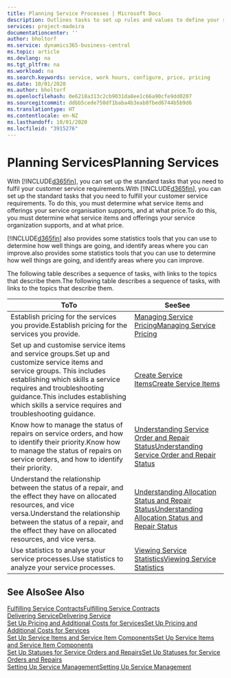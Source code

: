 ```yaml
---
title: Planning Service Processes | Microsoft Docs
description: Outlines tasks to set up rules and values to define your service policies and processes.
services: project-madeira
documentationcenter: ''
author: bholtorf
ms.service: dynamics365-business-central
ms.topic: article
ms.devlang: na
ms.tgt_pltfrm: na
ms.workload: na
ms.search.keywords: service, work hours, configure, price, pricing
ms.date: 10/01/2020
ms.author: bholtorf
ms.openlocfilehash: 0e6218a313c2cb9031da8ee1c66a90cfe9dd0207
ms.sourcegitcommit: ddbb5cede750df1baba4b3eab8fbed6744b5b9d6
ms.translationtype: HT
ms.contentlocale: en-NZ
ms.lasthandoff: 10/01/2020
ms.locfileid: "3915276"
---
```

# <a name="planning-services"></a><span data-ttu-id="27f22-103">Planning Services</span><span class="sxs-lookup"><span data-stu-id="27f22-103">Planning Services</span></span>
<span data-ttu-id="27f22-104">With [!INCLUDE[d365fin](includes/d365fin_md.md)], you can set up the standard tasks that you need to fulfil your customer service requirements.</span><span class="sxs-lookup"><span data-stu-id="27f22-104">With [!INCLUDE[d365fin](includes/d365fin_md.md)], you can set up the standard tasks that you need to fulfill your customer service requirements.</span></span> <span data-ttu-id="27f22-105">To do this, you must determine what service items and offerings your service organisation supports, and at what price.</span><span class="sxs-lookup"><span data-stu-id="27f22-105">To do this, you must determine what service items and offerings your service organization supports, and at what price.</span></span>   

[!INCLUDE[d365fin](includes/d365fin_md.md)] <span data-ttu-id="27f22-106">also provides some statistics tools that you can use to determine how well things are going, and identify areas where you can improve.</span><span class="sxs-lookup"><span data-stu-id="27f22-106">also provides some statistics tools that you can use to determine how well things are going, and identify areas where you can improve.</span></span>
  
<span data-ttu-id="27f22-107">The following table describes a sequence of tasks, with links to the topics that describe them.</span><span class="sxs-lookup"><span data-stu-id="27f22-107">The following table describes a sequence of tasks, with links to the topics that describe them.</span></span>   
  
|<span data-ttu-id="27f22-108">**To**</span><span class="sxs-lookup"><span data-stu-id="27f22-108">**To**</span></span>|<span data-ttu-id="27f22-109">**See**</span><span class="sxs-lookup"><span data-stu-id="27f22-109">**See**</span></span>|  
|------------|-------------|  
|<span data-ttu-id="27f22-110">Establish pricing for the services you provide.</span><span class="sxs-lookup"><span data-stu-id="27f22-110">Establish pricing for the services you provide.</span></span>|[<span data-ttu-id="27f22-111">Managing Service Pricing</span><span class="sxs-lookup"><span data-stu-id="27f22-111">Managing Service Pricing</span></span>](service-service-price-management.md)|
|<span data-ttu-id="27f22-112">Set up and customise service items and service groups.</span><span class="sxs-lookup"><span data-stu-id="27f22-112">Set up and customize service items and service groups.</span></span> <span data-ttu-id="27f22-113">This includes establishing which skills a service requires and troubleshooting guidance.</span><span class="sxs-lookup"><span data-stu-id="27f22-113">This includes establishing which skills a service requires and troubleshooting guidance.</span></span>| [<span data-ttu-id="27f22-114">Create Service Items</span><span class="sxs-lookup"><span data-stu-id="27f22-114">Create Service Items</span></span>](service-how-to-create-service-items.md)|  
|<span data-ttu-id="27f22-115">Know how to manage the status of repairs on service orders, and how to identify their priority.</span><span class="sxs-lookup"><span data-stu-id="27f22-115">Know how to manage the status of repairs on service orders, and how to identify their priority.</span></span>|[<span data-ttu-id="27f22-116">Understanding Service Order and Repair Status</span><span class="sxs-lookup"><span data-stu-id="27f22-116">Understanding Service Order and Repair Status</span></span>](service-service-order-status-and-repair-status.md)|  
|<span data-ttu-id="27f22-117">Understand the relationship between the status of a repair, and the effect they have on allocated resources, and vice versa.</span><span class="sxs-lookup"><span data-stu-id="27f22-117">Understand the relationship between the status of a repair, and the effect they have on allocated resources, and vice versa.</span></span>|[<span data-ttu-id="27f22-118">Understanding Allocation Status and Repair Status</span><span class="sxs-lookup"><span data-stu-id="27f22-118">Understanding Allocation Status and Repair Status</span></span>](service-allocation-status-and-repair-status.md)|  
|<span data-ttu-id="27f22-119">Use statistics to analyse your service processes.</span><span class="sxs-lookup"><span data-stu-id="27f22-119">Use statistics to analyze your service processes.</span></span> | [<span data-ttu-id="27f22-120">Viewing Service Statistics</span><span class="sxs-lookup"><span data-stu-id="27f22-120">Viewing Service Statistics</span></span>](service-service-statistics.md) |

## <a name="see-also"></a><span data-ttu-id="27f22-121">See Also</span><span class="sxs-lookup"><span data-stu-id="27f22-121">See Also</span></span>
[<span data-ttu-id="27f22-122">Fulfilling Service Contracts</span><span class="sxs-lookup"><span data-stu-id="27f22-122">Fulfilling Service Contracts</span></span>](service-fulfill-service-contracts.md)  
[<span data-ttu-id="27f22-123">Delivering Service</span><span class="sxs-lookup"><span data-stu-id="27f22-123">Delivering Service</span></span>](service-deliver-service.md)  
[<span data-ttu-id="27f22-124">Set Up Pricing and Additional Costs for Services</span><span class="sxs-lookup"><span data-stu-id="27f22-124">Set Up Pricing and Additional Costs for Services</span></span>](service-how-setup-service-costs-pricing.md)  
[<span data-ttu-id="27f22-125">Set Up Service Items and Service Item Components</span><span class="sxs-lookup"><span data-stu-id="27f22-125">Set Up Service Items and Service Item Components</span></span>](service-how-setup-service-items.md)  
[<span data-ttu-id="27f22-126">Set Up Statuses for Service Orders and Repairs</span><span class="sxs-lookup"><span data-stu-id="27f22-126">Set Up Statuses for Service Orders and Repairs</span></span>](service-order-repair-status.md)  
[<span data-ttu-id="27f22-127">Setting Up Service Management</span><span class="sxs-lookup"><span data-stu-id="27f22-127">Setting Up Service Management</span></span>](service-setup-service.md)  
